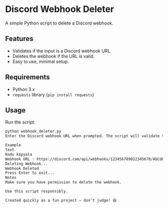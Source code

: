 # Discord Webhook Deleter

A simple Python script to delete a Discord webhook.

## Features

- Validates if the input is a Discord webhook URL.
- Deletes the webhook if the URL is valid.
- Easy to use, minimal setup.

## Requirements

- Python 3.x
- `requests` library (`pip install requests`)

## Usage

Run the script:

```bash
python webhook_deleter.py
Enter the Discord webhook URL when prompted. The script will validate the URL and delete the webhook if it’s valid.

Example
text
Kodu kopyala
Webhook URL : https://discord.com/api/webhooks/123456789012345678/AbCdEfGhIjKlMnOpQrStUvWxYz9876543210
Deleting Webhook...
Webhook Deleted
Press Enter to exit...
Notes
Make sure you have permission to delete the webhook.

Use this script responsibly.

Created quickly as a fun project — don’t judge! 😄
